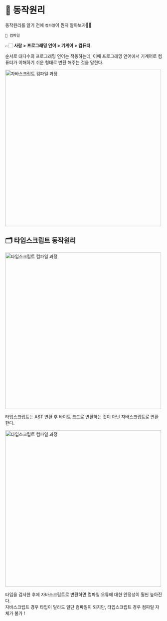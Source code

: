 # 📂 동작원리

동작원리를 알기 전에 `컴파일`이 뭔지 알아보자✋🏻

`🧐 컴파일`

👉🏻 **사람 > 프로그래밍 언어 > 기계어 > 컴퓨터**

순서로 대다수의 프로그래밍 언어는 작동하는데, 이때 프로그래밍 언어에서 기계어로 컴퓨터가 이해하기 쉬운 형태로 변환 해주는 것을 말한다.


<img width="500" alt="자바스크립트 컴파일 과정" src="https://github.com/user-attachments/assets/b3c810c5-0299-413e-8a49-6b6d93507a42" />

## 🗂️ 타입스크립트 동작원리 


<img width="500" alt="타입스크립트 컴파일 과정" src="https://github.com/user-attachments/assets/aebfc579-ee8c-4256-8037-509476f7c307" />

타입스크립트는 AST 변환 후 바이트 코드로 변환하는 것이 아닌 자바스크립트로 변환한다.


<img width="500" alt="타입스크립트 컴파일 과정" src="https://github.com/user-attachments/assets/3d775db6-db80-4f27-9cef-5d50f3be50da" />


타입을 검사한 후에 자바스크립트로 변환하면 컴파일 오류에 대한 안정성이 훨씬 높아진다. <br />
자바스크립트 경우 타입이 달라도 일단 컴파일이 되지만, 타입스크립트 경우 컴파일 자체가 불가 ! 
